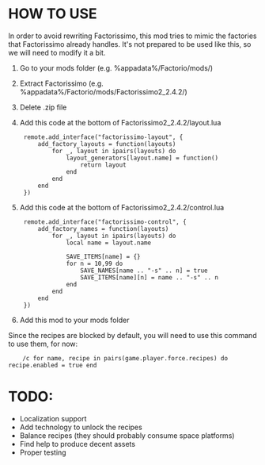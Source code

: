 # HOW TO USE
In order to avoid rewriting Factorissimo, this mod tries to mimic the factories that Factorissimo already handles. It's not prepared to be used like this, so we will need to modify it a bit.

1. Go to your mods folder (e.g. %appadata%/Factorio/mods/)
2. Extract Factorissimo (e.g. %appadata%/Factorio/mods/Factorissimo2_2.4.2/)
3. Delete .zip file
4. Add this code at the bottom of Factorissimo2_2.4.2/layout.lua

		remote.add_interface("factorissimo-layout", {
			add_factory_layouts = function(layouts)
				for _, layout in ipairs(layouts) do
					layout_generators[layout.name] = function()
						return layout
					end
				end
			end
		})

5. Add this code at the bottom of Factorissimo2_2.4.2/control.lua

		remote.add_interface("factorissimo-control", {
			add_factory_names = function(layouts)
				for _, layout in ipairs(layouts) do
					local name = layout.name
					
					SAVE_ITEMS[name] = {}
					for n = 10,99 do
						SAVE_NAMES[name .. "-s" .. n] = true
						SAVE_ITEMS[name][n] = name .. "-s" .. n
					end
				end
			end
		})

6. Add this mod to your mods folder

Since the recipes are blocked by default, you will need to use this command to use them, for now:

		/c for name, recipe in pairs(game.player.force.recipes) do recipe.enabled = true end

# TODO:
- Localization support
- Add technology to unlock the recipes
- Balance recipes (they should probably consume space platforms)
- Find help to produce decent assets
- Proper testing
